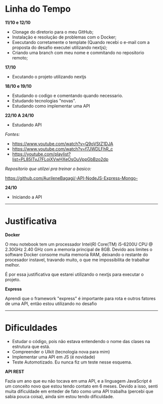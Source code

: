 # Linha do Tempo

 **11/10 e 12/10**
 - Clonage do diretorio para o meu GitHub;
 - Instalação e resolução de problemas com o Docker;
 - Executando corretamente o template (Quando recebi o e-mail com a proposta do desafio executei utilizando nextjs);
 - Criando uma branch com meu nome e commitando no repositorio remoto;

**17/10**
- Excutando o projeto utilizando nextjs

**18/10 e 19/10**
- Estudando o codigo e comentando quando necessario.
- Estudando tecnologias "novas".
- Estudando como implementar uma API 

**22/10 A 24/10**
- Estudando API

*Fontes:*

* https://www.youtube.com/watch?v=Q9oVStZ1DJA
* https://www.youtube.com/watch?v=f7JWDLFhR_c
* https://youtube.com/playlist?list=PL85ITvJ7FLoiXVwHXeOsOuVppGbBzo2dp

*Repositorio que utilzei pra treinar o basico:*

https://github.com/AurileneBagagi/-API-NodeJS-Express-Mongo-

**24/10**
- Iniciando a API

---
# Justificativa
 **Docker**
 
O meu notebook tem um processador Intel(R) Core(TM) i5-6200U CPU @ 2.30GHz 2.40 GHz com a memoria principal de 8GB. Devido aos limites o software Docker consome muita memoria RAM, deixando o restante do procesador instavel, travando muito, o que me impossibilita de trabalhar melhor.

É por essa justificativa que estarei utilizando o nextjs para executar o projeto.

**Express**

Aprendi que o framework "express" é importante para rota e outros fatores de uma API, então estou utilizando no desafio 

---

# Dificuldades

- Estudar o código, pois não estava entendendo o nome das clases na estrutura que está.
- Compreender o UIkit (tecnologia nova para mim)
- Implementar uma API em JS (é novidade)
- Teste Automotizado. Eu nunca fiz um teste nesse esquema.

**API REST**

Fazia um ano que eu não tocava em uma API, e a linguagem JavaScript é um conceito novo que estou tendo contato em 6 meses. Devido a isso, senti muita dificuldade em enteder de fato como uma API trabalha (percebi que sabia pouca coisa), ainda sim estou tendo dificuldade. 


